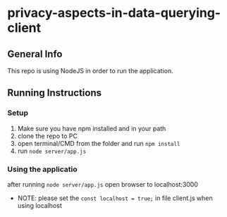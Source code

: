 # privacy-aspects-in-data-querying-client

## General Info
This repo is using NodeJS in order to run the application.

## Running Instructions

### Setup
1. Make sure you have npm installed and in your path
2. clone the repo to PC
3. open terminal/CMD from the folder and run ```npm install```
4. run ```node server/app.js```

### Using the applicatio
after running ```node server/app.js``` open browser to localhost:3000

* NOTE: please set the ```const localhost = true;``` in file client.js when using localhost

